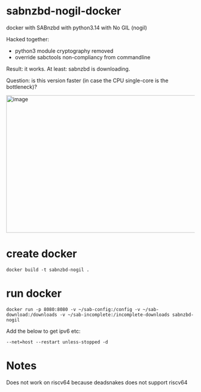 # sabnzbd-nogil-docker
docker with SABnzbd with python3.14 with No GIL (nogil)

Hacked together:
- python3 module cryptography removed
- override sabctools non-compliancy from commandline

Result: it works. At least: sabnzbd is downloading. 

Question: is this version faster (in case the CPU single-core is the bottleneck)?

<img width="777" height="367" alt="image" src="https://github.com/user-attachments/assets/74337771-b713-4235-b292-e1dbac9e05d8" />


# create docker

```
docker build -t sabnzbd-nogil .
```

# run docker

```
docker run -p 8080:8080 -v ~/sab-config:/config -v ~/sab-download:/downloads -v ~/sab-incomplete:/incomplete-downloads sabnzbd-nogil
```

Add the below to get ipv6 etc:

```
--net=host --restart unless-stopped -d
```

# Notes

Does not work on riscv64 because deadsnakes does not support riscv64
